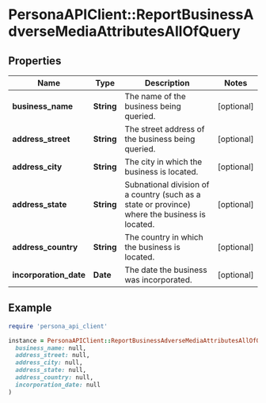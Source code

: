 # PersonaAPIClient::ReportBusinessAdverseMediaAttributesAllOfQuery

## Properties

| Name | Type | Description | Notes |
| ---- | ---- | ----------- | ----- |
| **business_name** | **String** | The name of the business being queried. | [optional] |
| **address_street** | **String** | The street address of the business being queried. | [optional] |
| **address_city** | **String** | The city in which the business is located. | [optional] |
| **address_state** | **String** | Subnational division of a country (such as a state or province) where the business is located. | [optional] |
| **address_country** | **String** | The country in which the business is located. | [optional] |
| **incorporation_date** | **Date** | The date the business was incorporated. | [optional] |

## Example

```ruby
require 'persona_api_client'

instance = PersonaAPIClient::ReportBusinessAdverseMediaAttributesAllOfQuery.new(
  business_name: null,
  address_street: null,
  address_city: null,
  address_state: null,
  address_country: null,
  incorporation_date: null
)
```


